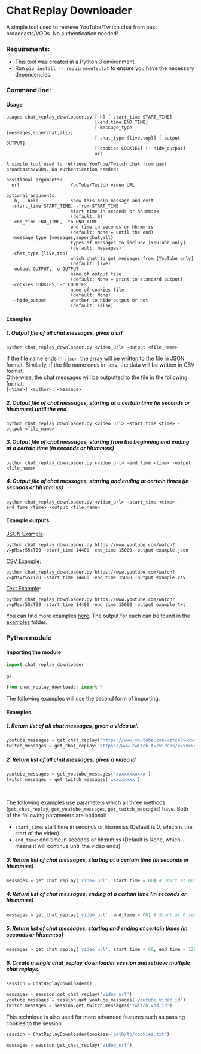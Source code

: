 # Chat Replay Downloader
A simple tool used to retrieve YouTube/Twitch chat from past broadcasts/VODs. No authentication needed!

### Requirements:
* This tool was created in a Python 3 environment.
* Run `pip install -r requirements.txt` to ensure you have the necessary dependencies.

### Command line:
#### Usage
```
usage: chat_replay_downloader.py [-h] [-start_time START_TIME]
                                 [-end_time END_TIME]
                                 [-message_type {messages,superchat,all}]
                                 [-chat_type {live,top}] [-output OUTPUT]
                                 [-cookies COOKIES] [--hide_output]
                                 url

A simple tool used to retrieve YouTube/Twitch chat from past broadcasts/VODs. No authentication needed!

positional arguments:
  url                   YouTube/Twitch video URL

optional arguments:
  -h, --help            show this help message and exit
  -start_time START_TIME, -from START_TIME
                        start time in seconds or hh:mm:ss
                        (default: 0)
  -end_time END_TIME, -to END_TIME
                        end time in seconds or hh:mm:ss
                        (default: None = until the end)
  -message_type {messages,superchat,all}
                        types of messages to include [YouTube only]
                        (default: messages)
  -chat_type {live,top}
                        which chat to get messages from [YouTube only]
                        (default: live)
  -output OUTPUT, -o OUTPUT
                        name of output file
                        (default: None = print to standard output)
  -cookies COOKIES, -c COOKIES
                        name of cookies file
                        (default: None)
  --hide_output         whether to hide output or not
                        (default: False)
```

#### Examples
##### 1. Output file of all chat messages, given a url
```
python chat_replay_downloader.py <video_url> -output <file_name>
```


If the file name ends in `.json`, the array will be written to the file in JSON format. Similarly, if the file name ends in `.csv`, the data will be written in CSV format. <br> Otherwise, the chat messages will be outputted to the file in the following format:<br>
`[<time>] <author>: <message>`

##### 2. Output file of chat messages, starting at a certain time (in seconds or hh:mm:ss) until the end
```
python chat_replay_downloader.py <video_url> -start_time <time> -output <file_name>
```

##### 3. Output file of chat messages, starting from the beginning and ending at a certain time (in seconds or hh:mm:ss)
```
python chat_replay_downloader.py <video_url> -end_time <time> -output <file_name>
```

##### 4. Output file of chat messages, starting and ending at certain times (in seconds or hh:mm:ss)
```
python chat_replay_downloader.py <video_url> -start_time <time> -end_time <time> -output <file_name>
```

#### Example outputs
[JSON Example](examples/example.json):
```
python chat_replay_downloader.py https://www.youtube.com/watch?v=pMsvr55cTZ0 -start_time 14400 -end_time 15000 -output example.json
```

[CSV Example](examples/example.csv):
```
python chat_replay_downloader.py https://www.youtube.com/watch?v=pMsvr55cTZ0 -start_time 14400 -end_time 15000 -output example.csv
```

[Text Example](examples/example.txt):
```
python chat_replay_downloader.py https://www.youtube.com/watch?v=pMsvr55cTZ0 -start_time 14400 -end_time 15000 -output example.txt
```

You can find more examples [here](EXAMPLES.md). The output for each can be found in the [examples](examples) folder.

### Python module

#### Importing the module

```python
import chat_replay_downloader
```
or

```python
from chat_replay_downloader import *
```
The following examples will use the second form of importing.

#### Examples
##### 1. Return list of all chat messages, given a video url:
```python
youtube_messages = get_chat_replay('https://www.youtube.com/watch?v=xxxxxxxxxxx')
twitch_messages = get_chat_replay('https://www.twitch.tv/videos/xxxxxxxxx')
```

##### 2. Return list of all chat messages, given a video id
```python
youtube_messages = get_youtube_messages('xxxxxxxxxxx')
twitch_messages = get_twitch_messages('xxxxxxxxx')
```
<br/>

The following examples use parameters which all three methods (`get_chat_replay`, `get_youtube_messages`, `get_twitch_messages`) have. Both of the following parameters are optional:
* `start_time`: start time in seconds or hh:mm:ss (Default is 0, which is the start of the video)
* `end_time`: end time in seconds or hh:mm:ss (Default is None, which means it will continue until the video ends)

##### 3. Return list of chat messages, starting at a certain time (in seconds or hh:mm:ss)
```python
messages = get_chat_replay('video_url', start_time = 60) # Start at 60 seconds and continue until the end
```

##### 4. Return list of chat messages, ending at a certain time (in seconds or hh:mm:ss)
```python
messages = get_chat_replay('video_url', end_time = 60) # Start at 0 seconds (beginning) and end at 60 seconds
```

##### 5. Return list of chat messages, starting and ending at certain times (in seconds or hh:mm:ss)
```python
messages = get_chat_replay('video_url', start_time = 60, end_time = 120) # Start at 60 seconds and end at 120 seconds
```

##### 6. Create a single chat_replay_downloader session and retrieve multiple chat replays.
```python
session = ChatReplayDownloader()

messages = session.get_chat_replay('video_url')
youtube_messages = session.get_youtube_messages('youtube_video_id')
twitch_messages = session.get_twitch_messages('twitch_vod_id')
```

This technique is also used for more advanced features such as passing cookies to the session:
```python
session = ChatReplayDownloader(cookies='path/to/cookies.txt')

messages = session.get_chat_replay('video_url')
```
